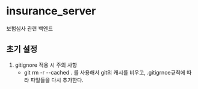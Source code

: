 # insurance_server
보험심사 관련 백엔드

## 초기 설정
1. gitignore 적용 시 주의 사항
   - git rm -r --cached . 를 사용해서  git의 캐시를 비우고, .gitigrnoe규칙에 따라 파일들을 다시 추가한다.